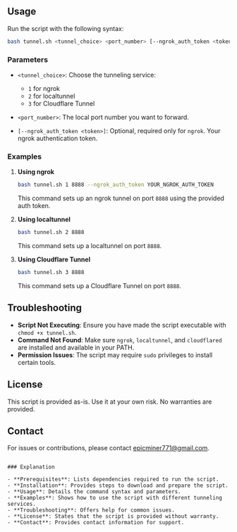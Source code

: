 
## Usage

Run the script with the following syntax:

```bash
bash tunnel.sh <tunnel_choice> <port_number> [--ngrok_auth_token <token>]
```

### Parameters

- `<tunnel_choice>`: Choose the tunneling service:
  - `1` for ngrok
  - `2` for localtunnel
  - `3` for Cloudflare Tunnel

- `<port_number>`: The local port number you want to forward.

- `[--ngrok_auth_token <token>]`: Optional, required only for `ngrok`. Your ngrok authentication token.

### Examples

1. **Using ngrok**

   ```bash
   bash tunnel.sh 1 8888 --ngrok_auth_token YOUR_NGROK_AUTH_TOKEN
   ```

   This command sets up an ngrok tunnel on port `8888` using the provided auth token.

2. **Using localtunnel**

   ```bash
   bash tunnel.sh 2 8888
   ```

   This command sets up a localtunnel on port `8888`.

3. **Using Cloudflare Tunnel**

   ```bash
   bash tunnel.sh 3 8888
   ```

   This command sets up a Cloudflare Tunnel on port `8888`.

## Troubleshooting

- **Script Not Executing**: Ensure you have made the script executable with `chmod +x tunnel.sh`.
- **Command Not Found**: Make sure `ngrok`, `localtunnel`, and `cloudflared` are installed and available in your PATH.
- **Permission Issues**: The script may require `sudo` privileges to install certain tools.

## License

This script is provided as-is. Use it at your own risk. No warranties are provided.

## Contact

For issues or contributions, please contact [epicminer771@gmail.com](mailto:your_email@example.com).

```

### Explanation

- **Prerequisites**: Lists dependencies required to run the script.
- **Installation**: Provides steps to download and prepare the script.
- **Usage**: Details the command syntax and parameters.
- **Examples**: Shows how to use the script with different tunneling services.
- **Troubleshooting**: Offers help for common issues.
- **License**: States that the script is provided without warranty.
- **Contact**: Provides contact information for support.
